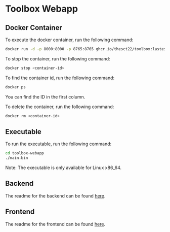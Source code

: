 # Toolbox Webapp

## Docker Container

To execute the docker container, run the following command:

```bash
docker run -d -p 8000:8000 -p 8765:8765 ghcr.io/thesct22/toolbox:lastest
```

To stop the container, run the following command:

```bash
docker stop <container-id>
```

To find the container id, run the following command:

```bash
docker ps
```

You can find the ID in the first column.

To delete the container, run the following command:

```bash
docker rm <container-id>
```

## Executable

To run the executable, run the following command:

```bash
cd toolbox-webapp
./main.bin
```

Note: The executable is only available for Linux x86_64.

## Backend

The readme for the backend can be found [here](./python/README.md).

## Frontend

The readme for the frontend can be found [here](./react-frontend/README.md).